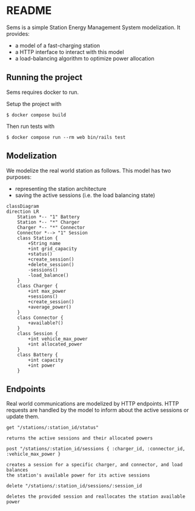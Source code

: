 # README

Sems is a simple Station Energy Management System modelization. It provides:
- a model of a fast-charging station
- a HTTP interface to interact with this model
- a load-balancing algorithm to optimize power allocation

## Running the project

Sems requires docker to run.

Setup the project with

```
$ docker compose build
```

Then run tests with

```
$ docker compose run --rm web bin/rails test
```

## Modelization

We modelize the real world station as follows. This model has two purposes:
- representing the station architecture
- saving the active sessions (i.e. the load balancing state)

```mermaid
classDiagram
direction LR
    Station *-- "1" Battery
    Station *-- "*" Charger
    Charger *-- "*" Connector
    Connector *--> "1" Session
    class Station {
        +String name
        +int grid_capacity
        +status()
        +create_session()
        +delete_session()
        -sessions()
        -load_balance()
    }
    class Charger {
        +int max_power
        +sessions()
        +create_session()
        +average_power()
    }
    class Connector {
        +available?()
    }
    class Session {
        +int vehicle_max_power
        +int allocated_power
    }
    class Battery {
        +int capacity
        +int power
    }
```

## Endpoints

Real world communications are modelized by HTTP endpoints. HTTP requests are handled by the model to inform about the active sessions or update them.

```
get "/stations/:station_id/status"

returns the active sessions and their allocated powers
```

```
post "/stations/:station_id/sessions { :charger_id, :connector_id, :vehicle_max_power }

creates a session for a specific charger, and connector, and load balances
the station's available power for its active sessions
```

```
delete "/stations/:station_id/sessions/:session_id

deletes the provided session and reallocates the station available power
```

